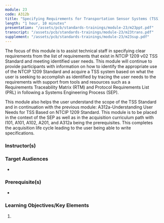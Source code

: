```yaml
---
module: 23
code: A312b
title: "Specifying Requirements for Transportation Sensor Systems (TSS) Based on NTCIP 1209 Standard"
length: "1 hour, 10 minutes"
presentation: "/assets/pcb/standards-trainings/module-23/m23ppt.pdf"
transcript: "/assets/pcb/standards-trainings/module-23/m23trans.pdf"
supplement: "/assets/pcb/standards-trainings/module-23/m23sup.pdf"
---
```

The focus of this module is to assist technical staff in specifying clear requirements from the list of requirements that exist in NTCIP 1209 v02 TSS Standard and meeting identified user needs. This module will continue to provide participants with information on how to identify the appropriate use of the NTCIP 1209 Standard and acquire a TSS system based on what the user is seeking to accomplish as identified by tracing the user needs to the requirements with support from tools and resources such as a Requirements Traceability Matrix (RTM) and Protocol Requirements List (PRL) in following a Systems Engineering Process (SEP).

This module also helps the user understand the scope of the TSS Standard and in continuation with the previous module: A312a-Understanding User Needs for TSS Based on NTCIP 1209 Standard. This module is to be placed in the context of the SEP as well as in the acquisition curriculum path with I101, A101, A102, A201, and A312a being the prerequisites. This completes the acquisition life cycle leading to the user being able to write specifications.

### Instructor(s)


### Target Audiences
* 

### Prerequisite(s)
* 

### Learning Objectives/Key Elements
1. 